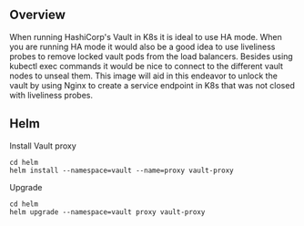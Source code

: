 ## Overview
When running HashiCorp's Vault in K8s it is ideal to use HA mode. When you are running HA mode it would also be a good idea to use liveliness probes to remove locked vault pods from the load balancers. Besides using kubectl exec commands it would be nice to connect to the different vault nodes to unseal them. This image will aid in this endeavor to unlock the vault by using Nginx to create a service endpoint in K8s that was not closed with liveliness probes.


## Helm
Install Vault proxy
```
cd helm
helm install --namespace=vault --name=proxy vault-proxy

```

Upgrade
```
cd helm
helm upgrade --namespace=vault proxy vault-proxy
```


